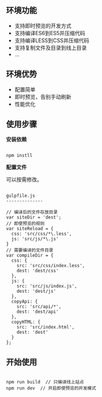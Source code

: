 ## 环境功能

* 支持即时预览的开发方式
* 支持编译ES6到ES5并压缩代码
* 支持编译LESS到CSS并压缩代码
* 支持复制文件及目录到线上目录
* ...

## 环境优势

* 配置简单
* 即时预览，告别手动刷新
* 性能优化

## 使用步骤

**安装依赖**

```

npm instll

```

**配置文件**

可以按需修改。

```

gulpfile.js
--------------

// 编译后的文件存放目录
var siteDir = 'dest';
// 即使预览的规则
var siteReload = {
  css: 'src/css/*\.less',
  js: 'src/js/*\.js'
}
// 需要编译的文件目录
var compileDir = {
  css: {
    src: 'src/css/index.less',
    dest: 'dest/css'
  },
  js: {
    src: 'src/js/index.js',
    dest: 'dest/js'
  },
  copyApi: {
    src: 'src/api/*',
    dest: 'dest/api'
  },
  copyHTML: {
    src: 'src/index.html',
    dest: 'dest'
  }
};

```

## 开始使用

```

npm run build  // 只编译线上站点
npm run dev  // 开启即使预览的开发模式

```